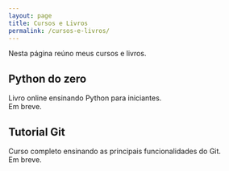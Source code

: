 ```yaml
---
layout: page
title: Cursos e Livros
permalink: /cursos-e-livros/
---
```

Nesta página reúno meus cursos e livros.

## Python do zero
Livro online ensinando Python para iniciantes.  
Em breve.

## Tutorial Git
Curso completo ensinando as principais funcionalidades do Git.  
Em breve.
